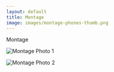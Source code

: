 ```yaml
---
layout: default
title: Montage
image: images/montage-phones-thumb.png
---
```

Montage

![Montage Photo 1](images/montage-phones.jpg)

![Montage Photo 2](images/montage-6.jpg)
